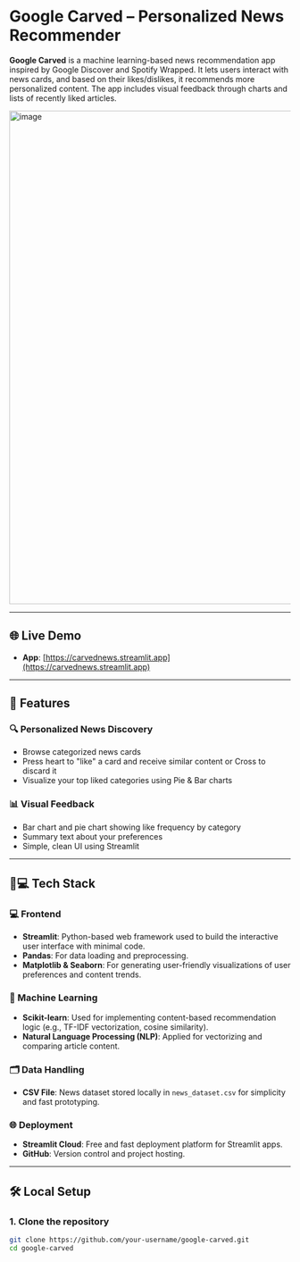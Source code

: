 # Google Carved – Personalized News Recommender

**Google Carved** is a machine learning-based news recommendation app inspired by Google Discover and Spotify Wrapped. It lets users interact with news cards, and based on their likes/dislikes, it recommends more personalized content. The app includes visual feedback through charts and lists of recently liked articles.

<img width="1920" height="884" alt="image" src="https://github.com/user-attachments/assets/c7bcd106-b0fe-4c5b-85b0-6b407297a8e9" />

---

## 🌐 Live Demo

- **App**: [https://carvednews.streamlit.app](https://carvednews.streamlit.app)

---

## 🧠 Features

### 🔍 Personalized News Discovery
- Browse categorized news cards
- Press heart to "like" a card and receive similar content or Cross to discard it
- Visualize your top liked categories using Pie & Bar charts

### 📊 Visual Feedback
- Bar chart and pie chart showing like frequency by category
- Summary text about your preferences
- Simple, clean UI using Streamlit

---

## 👩💻 Tech Stack

### 💻 Frontend
- **Streamlit**: Python-based web framework used to build the interactive user interface with minimal code.
- **Pandas**: For data loading and preprocessing.
- **Matplotlib & Seaborn**: For generating user-friendly visualizations of user preferences and content trends.

### 🧠 Machine Learning
- **Scikit-learn**: Used for implementing content-based recommendation logic (e.g., TF-IDF vectorization, cosine similarity).
- **Natural Language Processing (NLP)**: Applied for vectorizing and comparing article content.

### 🗂️ Data Handling
- **CSV File**: News dataset stored locally in `news_dataset.csv` for simplicity and fast prototyping.

### 🌐 Deployment
- **Streamlit Cloud**: Free and fast deployment platform for Streamlit apps.
- **GitHub**: Version control and project hosting.

---

## 🛠️ Local Setup

### 1. Clone the repository

```bash
git clone https://github.com/your-username/google-carved.git
cd google-carved
